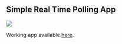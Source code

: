 ## Simple Real Time Polling App

<img src="https://user-images.githubusercontent.com/23396903/87696333-47240000-c7ae-11ea-8ac8-fa543d145bce.png">

Working app available <a href="https://master.d17f7pwxcylkrn.amplifyapp.com/" target="_blank">here</a>. 
